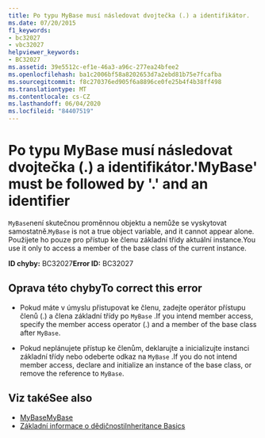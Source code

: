 ```yaml
---
title: Po typu MyBase musí následovat dvojtečka (.) a identifikátor.
ms.date: 07/20/2015
f1_keywords:
- bc32027
- vbc32027
helpviewer_keywords:
- BC32027
ms.assetid: 39e5512c-ef1e-46a3-a96c-277ea24bfee2
ms.openlocfilehash: ba1c2006bf58a8202653d7a2ebd81b75e7fcafba
ms.sourcegitcommit: f8c270376ed905f6a8896ce0fe25b4f4b38ff498
ms.translationtype: MT
ms.contentlocale: cs-CZ
ms.lasthandoff: 06/04/2020
ms.locfileid: "84407519"
---
```

# <a name="mybase-must-be-followed-by--and-an-identifier"></a><span data-ttu-id="48e56-102">Po typu MyBase musí následovat dvojtečka (.) a identifikátor.</span><span class="sxs-lookup"><span data-stu-id="48e56-102">'MyBase' must be followed by '.' and an identifier</span></span>
<span data-ttu-id="48e56-103">`MyBase`není skutečnou proměnnou objektu a nemůže se vyskytovat samostatně.</span><span class="sxs-lookup"><span data-stu-id="48e56-103">`MyBase` is not a true object variable, and it cannot appear alone.</span></span> <span data-ttu-id="48e56-104">Použijete ho pouze pro přístup ke členu základní třídy aktuální instance.</span><span class="sxs-lookup"><span data-stu-id="48e56-104">You use it only to access a member of the base class of the current instance.</span></span>  
  
 <span data-ttu-id="48e56-105">**ID chyby:** BC32027</span><span class="sxs-lookup"><span data-stu-id="48e56-105">**Error ID:** BC32027</span></span>  
  
## <a name="to-correct-this-error"></a><span data-ttu-id="48e56-106">Oprava této chyby</span><span class="sxs-lookup"><span data-stu-id="48e56-106">To correct this error</span></span>  
  
- <span data-ttu-id="48e56-107">Pokud máte v úmyslu přistupovat ke členu, zadejte operátor přístupu členů (.) a člena základní třídy po `MyBase` .</span><span class="sxs-lookup"><span data-stu-id="48e56-107">If you intend member access, specify the member access operator (.) and a member of the base class after `MyBase`.</span></span>  
  
- <span data-ttu-id="48e56-108">Pokud neplánujete přístup ke členům, deklarujte a inicializujte instanci základní třídy nebo odeberte odkaz na `MyBase` .</span><span class="sxs-lookup"><span data-stu-id="48e56-108">If you do not intend member access, declare and initialize an instance of the base class, or remove the reference to `MyBase`.</span></span>  
  
## <a name="see-also"></a><span data-ttu-id="48e56-109">Viz také</span><span class="sxs-lookup"><span data-stu-id="48e56-109">See also</span></span>

- [<span data-ttu-id="48e56-110">MyBase</span><span class="sxs-lookup"><span data-stu-id="48e56-110">MyBase</span></span>](../programming-guide/program-structure/me-my-mybase-and-myclass.md#mybase)
- [<span data-ttu-id="48e56-111">Základní informace o dědičnosti</span><span class="sxs-lookup"><span data-stu-id="48e56-111">Inheritance Basics</span></span>](../programming-guide/language-features/objects-and-classes/inheritance-basics.md)

